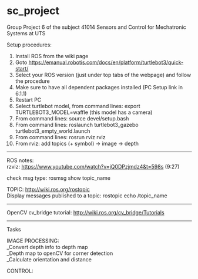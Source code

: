 # sc_project
Group Project 6 of the subject 41014 Sensors and Control for Mechatronic Systems at UTS

Setup procedures:
1) Install ROS from the wiki page
2) Goto https://emanual.robotis.com/docs/en/platform/turtlebot3/quick-start/
3) Select your ROS version (just under top tabs of the webpage) and follow the procedure
4) Make sure to have all dependent packages installed (PC Setup link in 6.1.1)
5) Restart PC
6) Select turtlebot model, from command lines: export TURTLEBOT3_MODEL=waffle (this model has a camera)
6) From command lines: source devel/setup.bash
7) From command lines: roslaunch turtlebot3_gazebo turtlebot3_empty_world.launch
8) From command lines: rosrun rviz rviz
9) From rviz: add topics (+ symbol) -> image -> depth


-----------------------

ROS notes:  
rzviz: https://www.youtube.com/watch?v=jQ0DPzjmdz4&t=598s (9:27)  
  
check msg type: rosmsg show topic_name

TOPIC: http://wiki.ros.org/rostopic  
Display messages published to a topic: rostopic echo /topic_name  


-----------------------
OpenCV
cv_bridge tutorial:  http://wiki.ros.org/cv_bridge/Tutorials  


-----------------------
Tasks

IMAGE PROCESSING:  
_Convert depth info to depth map  
_Depth map to openCV for corner detection  
_Calculate orientation and distance  

CONTROL:




